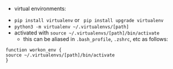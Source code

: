 - virtual environments: <br />
 * `pip install virtualenv` or ` pip install upgrade virtualenv`
 * `python3 -m virtualenv ~/.virtualenvs/[path]`
 * activated with `source ~/.virtualenvs/[path]/bin/activate`
    * this can be aliased in `.bash_profile`, `.zshrc`, etc as follows:
```
function workon_env {
source ~/.virtualenvs/[path]/bin/activate
}
```
